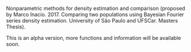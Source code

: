 Nonparametric methods for density estimation and comparison (proposed by Marco Inacio. 2017. Comparing two populations using Bayesian Fourier series density estimation. University of São Paulo and UFSCar. Masters Thesis).

This is an alpha version, more functions and information will be available soon.
